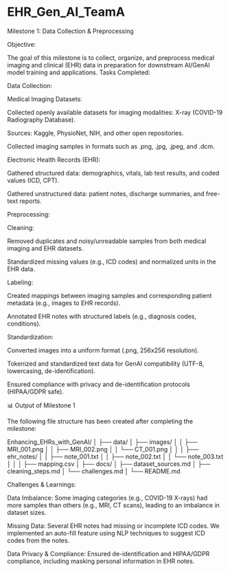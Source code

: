 # EHR_Gen_AI_TeamA
Milestone 1: Data Collection & Preprocessing

Objective:

The goal of this milestone is to collect, organize, and preprocess medical imaging and clinical (EHR) data in preparation for downstream AI/GenAI model training and applications.
Tasks Completed:

Data Collection:

Medical Imaging Datasets:

Collected openly available datasets for imaging modalities: X-ray (COVID-19 Radiography Database).

Sources: Kaggle, PhysioNet, NIH, and other open repositories.

Collected imaging samples in formats such as .png, .jpg, .jpeg, and .dcm.

Electronic Health Records (EHR):

Gathered structured data: demographics, vitals, lab test results, and coded values (ICD, CPT).

Gathered unstructured data: patient notes, discharge summaries, and free-text reports.

Preprocessing:

Cleaning:

Removed duplicates and noisy/unreadable samples from both medical imaging and EHR datasets.

Standardized missing values (e.g., ICD codes) and normalized units in the EHR data.

Labeling:

Created mappings between imaging samples and corresponding patient metadata (e.g., images to EHR records).

Annotated EHR notes with structured labels (e.g., diagnosis codes, conditions).

Standardization:

Converted images into a uniform format (.png, 256x256 resolution).

Tokenized and standardized text data for GenAI compatibility (UTF-8, lowercasing, de-identification).

Ensured compliance with privacy and de-identification protocols (HIPAA/GDPR safe).

📊 Output of Milestone 1

The following file structure has been created after completing the milestone:

Enhancing_EHRs_with_GenAI/
│
├── data/
│   ├── images/
│   │   ├── MRI_001.png
│   │   ├── MRI_002.png
│   │   └── CT_001.png
│   │
│   ├── ehr_notes/
│   │   ├── note_001.txt
│   │   ├── note_002.txt
│   │   └── note_003.txt
│   │
│   ├── mapping.csv
│
├── docs/
│   ├── dataset_sources.md
│   ├── cleaning_steps.md
│   └── challenges.md
│
└── README.md

Challenges & Learnings:

Data Imbalance: Some imaging categories (e.g., COVID-19 X-rays) had more samples than others (e.g., MRI, CT scans), leading to an imbalance in dataset sizes.

Missing Data: Several EHR notes had missing or incomplete ICD codes. We implemented an auto-fill feature using NLP techniques to suggest ICD codes from the notes.

Data Privacy & Compliance: Ensured de-identification and HIPAA/GDPR compliance, including masking personal information in EHR notes.
